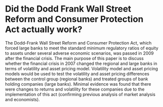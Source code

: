 # Did the Dodd Frank Wall Street Reform and Consumer Protection Act actually work? 

The Dodd-Frank Wall Street Reform and Consumer Protection Act, which forced large banks to meet the standard minimum regulatory ratios of equity to assets under several adverse economic scenarios,  was passed in 2009 after the financial crisis. The main purpose of this paper is to discuss whether the financial crisis in 2007 changed the regional and large banks in terms of volatility and asset pricing model. Volatility model and asset pricing models would be used to test the volatility and asset pricing differences between the control group (regional banks) and treated groups of bank holding companies (large banks). Minimal evidence was found that there were changes to returns and volatility for these companies due to the implementation of this act (confirming previous analysis of market analysis and economists).  
